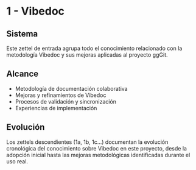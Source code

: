 # 1 - Vibedoc

## Sistema

Este zettel de entrada agrupa todo el conocimiento relacionado con la metodología Vibedoc y sus mejoras aplicadas al proyecto ggGit.

## Alcance

- Metodología de documentación colaborativa
- Mejoras y refinamientos de Vibedoc
- Procesos de validación y sincronización
- Experiencias de implementación

## Evolución

Los zettels descendientes (1a, 1b, 1c...) documentan la evolución cronológica del conocimiento sobre Vibedoc en este proyecto, desde la adopción inicial hasta las mejoras metodológicas identificadas durante el uso real.
